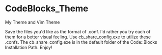 CodeBlocks_Theme
================

My Theme and Vim Theme

Save the files you'd like as the format of .conf. I'd rather you try each of them for a better visual feeling. Use cb_share_config.exe to utilize these .confs. The cb_share_config.exe is in the default folder of the Code::Blocks Installation Path.
Enjoy!
